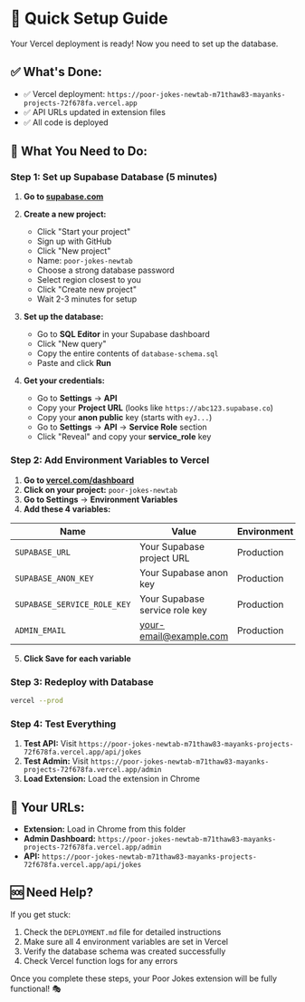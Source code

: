 # 🚀 Quick Setup Guide

Your Vercel deployment is ready! Now you need to set up the database.

## ✅ What's Done:
- ✅ Vercel deployment: `https://poor-jokes-newtab-m71thaw83-mayanks-projects-72f678fa.vercel.app`
- ✅ API URLs updated in extension files
- ✅ All code is deployed

## 🔧 What You Need to Do:

### Step 1: Set up Supabase Database (5 minutes)

1. **Go to [supabase.com](https://supabase.com)**
2. **Create a new project:**
   - Click "Start your project"
   - Sign up with GitHub
   - Click "New project"
   - Name: `poor-jokes-newtab`
   - Choose a strong database password
   - Select region closest to you
   - Click "Create new project"
   - Wait 2-3 minutes for setup

3. **Set up the database:**
   - Go to **SQL Editor** in your Supabase dashboard
   - Click "New query"
   - Copy the entire contents of `database-schema.sql`
   - Paste and click **Run**

4. **Get your credentials:**
   - Go to **Settings** → **API**
   - Copy your **Project URL** (looks like `https://abc123.supabase.co`)
   - Copy your **anon public** key (starts with `eyJ...`)
   - Go to **Settings** → **API** → **Service Role** section
   - Click "Reveal" and copy your **service_role** key

### Step 2: Add Environment Variables to Vercel

1. **Go to [vercel.com/dashboard](https://vercel.com/dashboard)**
2. **Click on your project:** `poor-jokes-newtab`
3. **Go to Settings** → **Environment Variables**
4. **Add these 4 variables:**

| Name | Value | Environment |
|------|-------|-------------|
| `SUPABASE_URL` | Your Supabase project URL | Production |
| `SUPABASE_ANON_KEY` | Your Supabase anon key | Production |
| `SUPABASE_SERVICE_ROLE_KEY` | Your Supabase service role key | Production |
| `ADMIN_EMAIL` | your-email@example.com | Production |

5. **Click Save for each variable**

### Step 3: Redeploy with Database

```bash
vercel --prod
```

### Step 4: Test Everything

1. **Test API:** Visit `https://poor-jokes-newtab-m71thaw83-mayanks-projects-72f678fa.vercel.app/api/jokes`
2. **Test Admin:** Visit `https://poor-jokes-newtab-m71thaw83-mayanks-projects-72f678fa.vercel.app/admin`
3. **Load Extension:** Load the extension in Chrome

## 🎯 Your URLs:

- **Extension:** Load in Chrome from this folder
- **Admin Dashboard:** `https://poor-jokes-newtab-m71thaw83-mayanks-projects-72f678fa.vercel.app/admin`
- **API:** `https://poor-jokes-newtab-m71thaw83-mayanks-projects-72f678fa.vercel.app/api/jokes`

## 🆘 Need Help?

If you get stuck:
1. Check the `DEPLOYMENT.md` file for detailed instructions
2. Make sure all 4 environment variables are set in Vercel
3. Verify the database schema was created successfully
4. Check Vercel function logs for any errors

Once you complete these steps, your Poor Jokes extension will be fully functional! 🎭
